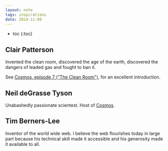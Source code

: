 ```yaml
---
layout: note
tags: inspirations
date: 2014-11-09
---
```



* toc
{:toc}


## Clair Patterson

Invented the clean room, discovered the age of the earth, discovered the dangers of leaded gas and fought to ban it.

See [Cosmos, episode 7 ("The Clean Room")](https://en.wikipedia.org/wiki/The_Clean_Room), for an excellent introduction.


## Neil deGrasse Tyson

Unabashedly passionate scientest. Host of [Cosmos](https://en.wikipedia.org/wiki/Cosmos:_A_Spacetime_Odyssey).


## Tim Berners-Lee

Inventor of the world wide web. I believe the web flourishes today in large part
because his technical skill made it accessible and his generosity made it
available to all.